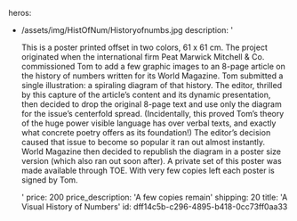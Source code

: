 heros:
  - /assets/img/HistOfNum/Historyofnumbs.jpg
description: '<p>This is a poster printed offset in two colors, 61 x 61 cm. The project originated when the international firm Peat Marwick Mitchell &amp; Co. commissioned Tom to add a few graphic images to an 8-page article on the history of numbers written for its World Magazine. Tom submitted a single illustration: a spiraling diagram of that history. The editor, thrilled by this capture of the article’s content and its dynamic presentation, then decided to drop the original 8-page text and use only the diagram for the issue’s centerfold spread. (Incidentally, this proved Tom’s theory of the huge power visible language has over verbal texts, and exactly what concrete poetry offers as its foundation!) The editor’s decision caused that issue to become so popular it ran out almost instantly. World Magazine then decided to republish the diagram in a poster size version (which also ran out soon after). A private set of this poster was made available through TOE. With very few copies left each poster is signed by Tom.<br></p>'
price: 200
price_description: 'A few copies remain'
shipping: 20
title: 'A Visual History of Numbers'
id: dff14c5b-c296-4895-b418-0cc73ff0aa33
